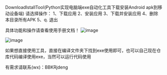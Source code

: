 DownloadIstallTool(Python实现电脑端exe自动化工具下载安装Android apk到移动设备端) 请选择操作：
1、下载应用
2、安装应用
3、下载并安装应用
4、删除本目录所有APK
5、q. 退出

具体功能和操作请查看使用手册文档！ 
![image](https://github.com/user-attachments/assets/9badaf81-b001-47f6-a70d-9263f59ba5e6)

![image](https://github.com/user-attachments/assets/1e13794b-aaa3-43d8-9d10-fde2b2fa92c0)

如果想直接使用工具，直接在编译文件夹下找到exe使用即可，也可以自己现在仓库代码编译使用exe，当然可以运行代码使用

有需求请联系(wx)：BBKRjdeng 
